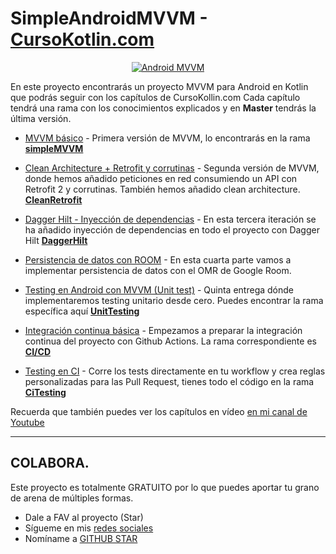 # SimpleAndroidMVVM - [CursoKotlin.com](https://cursokotlin.com)

<p align="center">
<a href="https://www.youtube.com/watch?v=hhhSMXi0R3E"><img src="https://cursokotlin.com/wp-content/uploads/2022/02/thumbnailMVVM.jpeg" alt="Android MVVM"></a>
</p>

En este proyecto encontrarás un proyecto MVVM para Android en Kotlin que podrás seguir con los capítulos de CursoKollin.com
Cada capítulo tendrá una rama con los conocimientos explicados y en **Master** tendrás la última versión.

- [MVVM básico](https://cursokotlin.com/mvvm-en-android-con-kotlin-livedata-y-view-binding-android-architecture-components) - Primera versión de MVVM, lo encontrarás en la rama [**simpleMVVM**](https://github.com/ArisGuimera/SimpleAndroidMVVM/tree/simpleMVVM)

- [Clean Architecture + Retrofit y corrutinas](https://cursokotlin.com/mvvm-en-android-con-kotlin-implementando-retrofit-corrutinas-y-clean-architecture/) - Segunda versión de MVVM, donde hemos añadido peticiones en red consumiendo un API con Retrofit 2 y corrutinas. También hemos añadido clean architecture. [**CleanRetrofit**](https://github.com/ArisGuimera/SimpleAndroidMVVM/tree/CleanRetrofit)

- [Dagger Hilt - Inyección de dependencias](https://cursokotlin.com/dagger-hilt-inyeccion-de-dependencias-mvvm/) - En esta tercera iteración se ha añadido inyección de dependencias en todo el proyecto con Dagger Hilt [**DaggerHilt**](https://github.com/ArisGuimera/SimpleAndroidMVVM/tree/DaggerHilt)

- [Persistencia de datos con ROOM](https://github.com/ArisGuimera/SimpleAndroidMVVM/tree/Room) - En esta cuarta parte vamos a implementar persistencia de datos con el OMR de Google Room.

- [Testing en Android con MVVM (Unit test)](https://cursokotlin.com/testing-en-android---test-unitarios/) - Quinta entrega dónde implementaremos testing unitario desde cero. Puedes encontrar la rama específica aquí [**UnitTesting**](https://github.com/ArisGuimera/SimpleAndroidMVVM/tree/UnitTests)

- [Integración continua básica](https://youtu.be/Zfaev5IOBmI) - Empezamos a preparar la integración continua del proyecto con Github Actions. La rama correspondiente es [**CI/CD**](https://github.com/ArisGuimera/SimpleAndroidMVVM/tree/ci/cd)

- [Testing en CI](https://youtu.be/JYeYvEUq8Yw) - Corre los tests directamente en tu workflow y crea reglas personalizadas para las Pull Request, tienes todo el código en la rama [**CiTesting**](https://github.com/ArisGuimera/SimpleAndroidMVVM/tree/ciTesting)

Recuerda que también puedes ver los capítulos en vídeo [en mi canal de Youtube](https://youtube.com/c/aristidevs)

---

## COLABORA.

Este proyecto es totalmente GRATUITO por lo que puedes aportar tu grano de arena de múltiples formas.

- Dale a FAV al proyecto (Star)
- Sígueme en mis [redes sociales](https://aristi.dev)
- Nomíname a [GITHUB STAR](https://stars.github.com/nominate/)
